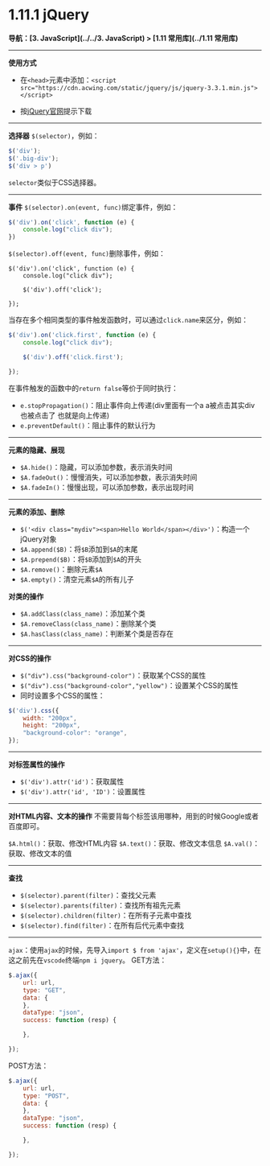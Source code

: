 # 1.11.1 jQuery

**导航：[3. JavaScript](../../3. JavaScript) > [1.11 常用库](../1.11 常用库)**

---

**使用方式**

* 在`<head>`元素中添加：`<script src="https://cdn.acwing.com/static/jquery/js/jquery-3.3.1.min.js"></script>`

* 按[jQuery官网](https://jquery.com/download/)提示下载

---

**选择器**
`$(selector)`，例如：

```javascript
$('div');
$('.big-div');
$('div > p')
```

`selector`类似于CSS选择器。

---

**事件**
`$(selector).on(event, func)`绑定事件，例如：

```javascript
$('div').on('click', function (e) {
    console.log("click div");
})
```

`$(selector).off(event, func)`删除事件，例如：

```javascripy
$('div').on('click', function (e) {
    console.log("click div");

    $('div').off('click');

});
```


当存在多个相同类型的事件触发函数时，可以通过`click.name`来区分，例如：

```javascript
$('div').on('click.first', function (e) {
    console.log("click div");

    $('div').off('click.first');

});
```


在事件触发的函数中的`return false`等价于同时执行：

* `e.stopPropagation()`：阻止事件向上传递(div里面有一个a a被点击其实div也被点击了 也就是向上传递)
* `e.preventDefault()`：阻止事件的默认行为

---

**元素的隐藏、展现**

* `$A.hide()`：隐藏，可以添加参数，表示消失时间
* `$A.fadeOut()`：慢慢消失，可以添加参数，表示消失时间
* `$A.fadeIn()`：慢慢出现，可以添加参数，表示出现时间

---

**元素的添加、删除**

* `$('<div class="mydiv"><span>Hello World</span></div>')`：构造一个jQuery对象
* `$A.append($B)`：将`$B`添加到`$A`的末尾
* `$A.prepend($B)`：将`$B`添加到`$A`的开头
* `$A.remove()`：删除元素`$A`
* `$A.empty()`：清空元素`$A`的所有儿子

**对类的操作**

* `$A.addClass(class_name)`：添加某个类
* `$A.removeClass(class_name)`：删除某个类
* `$A.hasClass(class_name)`：判断某个类是否存在

---

**对CSS的操作**

* `$("div").css("background-color")`：获取某个CSS的属性
* `$("div").css("background-color","yellow")`：设置某个CSS的属性
* 同时设置多个CSS的属性：

```javascript
$('div').css({
    width: "200px",
    height: "200px",
    "background-color": "orange",
});
```

---

**对标签属性的操作**

* `$('div').attr('id')`：获取属性
* `$('div').attr('id', 'ID')`：设置属性

---

**对HTML内容、文本的操作**
不需要背每个标签该用哪种，用到的时候Google或者百度即可。

`$A.html()`：获取、修改HTML内容
`$A.text()`：获取、修改文本信息
`$A.val()`：获取、修改文本的值

---

**查找**

* `$(selector).parent(filter)`：查找父元素
* `$(selector).parents(filter)`：查找所有祖先元素
* `$(selector).children(filter)`：在所有子元素中查找
* `$(selector).find(filter)`：在所有后代元素中查找

---

`ajax`：使用`ajax`的时候，先导入`import $ from 'ajax'`，定义在`setup(){}`中，在这之前先在`vscode`终端`npm i jquery`。
GET方法：

```javascript
$.ajax({
    url: url,
    type: "GET",
    data: {
    },
    dataType: "json",
    success: function (resp) {

    },

});
```


POST方法：

```javascript
$.ajax({
    url: url,
    type: "POST",
    data: {
    },
    dataType: "json",
    success: function (resp) {

    },

});
```